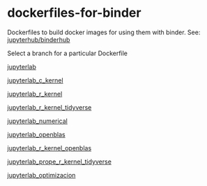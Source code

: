 # dockerfiles-for-binder
Dockerfiles to build docker images for using them with binder. See: [jupyterhub/binderhub](https://github.com/jupyterhub/binderhub)

Select a branch for a particular Dockerfile

[jupyterlab](https://github.com/palmoreck/dockerfiles-for-binder/tree/jupyterlab)

[jupyterlab_c_kernel](https://github.com/palmoreck/dockerfiles-for-binder/tree/jupyterlab_c_kernel)

[jupyterlab_r_kernel](https://github.com/palmoreck/dockerfiles-for-binder/tree/jupyterlab_r_kernel)

[jupyterlab_r_kernel_tidyverse](https://github.com/palmoreck/dockerfiles-for-binder/tree/jupyterlab_r_kernel_tidyverse)

[jupyterlab_numerical](https://github.com/palmoreck/dockerfiles-for-binder/tree/jupyterlab_numerical)

[jupyterlab_openblas](https://github.com/palmoreck/dockerfiles-for-binder/tree/jupyterlab_openblas)

[jupyterlab_r_kernel_openblas](https://github.com/palmoreck/dockerfiles-for-binder/tree/jupyterlab_r_kernel_openblas)

[jupyterlab_prope_r_kernel_tidyverse](https://github.com/palmoreck/dockerfiles-for-binder/tree/jupyterlab_prope_r_kernel_tidyerse)

[jupyterlab_optimizacion](https://github.com/palmoreck/dockerfiles-for-binder/tree/jupyterlab_optimizacion)

